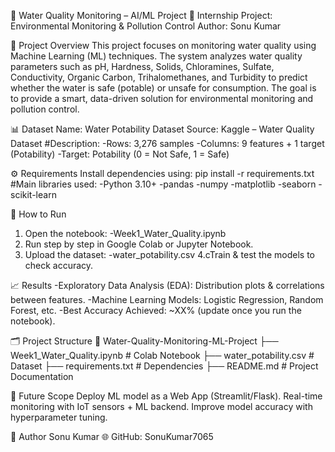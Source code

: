 🌊 Water Quality Monitoring – AI/ML Project
📌 Internship Project: Environmental Monitoring & Pollution Control
Author: Sonu Kumar

🔎 Project Overview
This project focuses on monitoring water quality using Machine Learning (ML) techniques. The system analyzes water quality parameters such as pH, Hardness, Solids, Chloramines, Sulfate, Conductivity, Organic Carbon, Trihalomethanes, and Turbidity to predict whether the water is safe (potable) or unsafe for consumption.
The goal is to provide a smart, data-driven solution for environmental monitoring and pollution control.

📊 Dataset
Name: Water Potability Dataset
Source: Kaggle – Water Quality Dataset
#Description:
-Rows: 3,276 samples
-Columns: 9 features + 1 target (Potability)
-Target: Potability (0 = Not Safe, 1 = Safe)

⚙️ Requirements
Install dependencies using:
pip install -r requirements.txt
#Main libraries used:
-Python 3.10+
-pandas
-numpy
-matplotlib
-seaborn
-scikit-learn

🚀 How to Run
1. Open the notebook:
-Week1_Water_Quality.ipynb
2. Run step by step in Google Colab or Jupyter Notebook.
3. Upload the dataset:
-water_potability.csv
4.cTrain & test the models to check accuracy.

📈 Results
-Exploratory Data Analysis (EDA): Distribution plots & correlations between features.
-Machine Learning Models: Logistic Regression, Random Forest, etc.
-Best Accuracy Achieved: ~XX% (update once you run the notebook).

🗂️ Project Structure
📁 Water-Quality-Monitoring-ML-Project
 ├── Week1_Water_Quality.ipynb   # Colab Notebook
 ├── water_potability.csv        # Dataset
 ├── requirements.txt            # Dependencies
 ├── README.md                   # Project Documentation

🎯 Future Scope
Deploy ML model as a Web App (Streamlit/Flask).
Real-time monitoring with IoT sensors + ML backend.
Improve model accuracy with hyperparameter tuning.

👤 Author
Sonu Kumar
🌐 GitHub: SonuKumar7065
